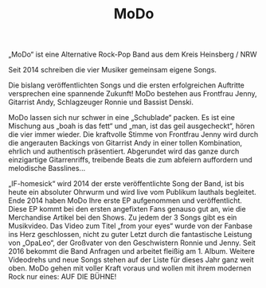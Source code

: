 ﻿---
layout: band
title: MoDo


website: http://www.modo-band.com
style: Happy Metal / Alternative / Rock
logo: modo_logo.png
picture: modo_band.jpg
year: 2017
day: saturday
stagetime: Samstag, 08. Juli 2017, 21:00 Uhr
youtube: _zmr4qAmajc
soudcloud: tracks/245573504
---
„MoDo“ ist eine Alternative Rock-Pop Band aus dem Kreis Heinsberg / NRW


Seit 2014 schreiben die vier Musiker gemeinsam eigene Songs.

Die bislang veröffentlichten Songs und die ersten erfolgreichen Auftritte versprechen eine spannende Zukunft! MoDo bestehen aus Frontfrau Jenny, Gitarrist Andy, Schlagzeuger Ronnie und Bassist Denski.

MoDo lassen sich nur schwer in eine „Schublade“ packen. Es ist eine Mischung aus „boah is das fett“ und „man, ist das geil ausgecheckt“, hören die vier immer wieder. Die kraftvolle Stimme von Frontfrau Jenny wird durch die angerauten Backings von Gitarrist Andy in einer tollen Kombination, ehrlich und authentisch präsentiert. Abgerundet wird das ganze durch einzigartige Gitarrenriffs, treibende Beats die zum abfeiern auffordern und melodische Basslines...


„IF-homesick“ wird 2014 der erste veröffentlichte Song der Band, ist bis heute ein absoluter Ohrwurm und wird live vom Publikum lauthals begleitet. Ende 2014 haben MoDo Ihre erste EP aufgenommen und veröffentlicht. Diese EP kommt bei den ersten angefixten Fans genauso gut an, wie die Merchandise Artikel bei den Shows. Zu jedem der 3 Songs gibt es ein Musikvideo. Das Video zum Titel „from your eyes“ wurde von der Fanbase ins Herz geschlossen, nicht zu guter Letzt durch die fantastische Leistung von „OpaLeo“, der Großvater von den Geschwistern Ronnie und Jenny. Seit 2016 bekommt die Band Anfragen und arbeitet fleißig am 1. Album. Weitere Videodrehs und neue Songs stehen auf der Liste für dieses Jahr ganz weit oben. MoDo gehen mit voller Kraft voraus und wollen mit ihrem modernen Rock nur eines: AUF DIE BÜHNE!